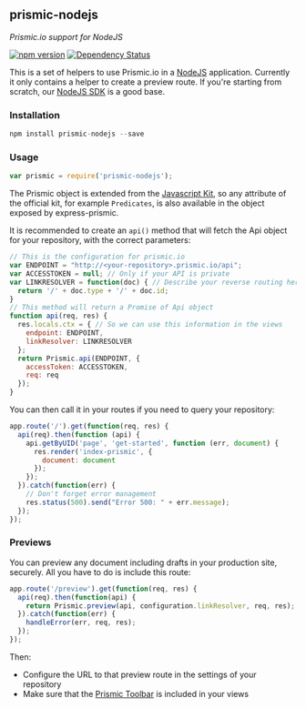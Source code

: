 ## prismic-nodejs

*Prismic.io support for NodeJS*

[![npm version](https://badge.fury.io/js/prismic-nodejs.svg)](http://badge.fury.io/js/prismic-nodejs)
[![Dependency Status](https://david-dm.org/prismicio/prismic-nodejs.svg)](https://david-dm.org/prismicio/prismic-nodejs)

This is a set of helpers to use Prismic.io in a [NodeJS](http://nodejs.org/) application. Currently it only contains a helper to create a preview route. If you're starting from scratch, our [NodeJS SDK](https://github.com/prismicio/nodejs-sdk) is a good base.

### Installation

```javascript
npm install prismic-nodejs --save
```

### Usage

```javascript
var prismic = require('prismic-nodejs');
```

The Prismic object is extended from the [Javascript Kit](https://github.com/prismicio/javascript-kit), so any attribute of the official kit, for example `Predicates`, is also available in the object exposed by express-prismic.

It is recommended to create an `api()` method that will fetch the Api object for your repository, with the correct parameters:

```javascript
// This is the configuration for prismic.io
var ENDPOINT = "http://<your-repository>.prismic.io/api";
var ACCESSTOKEN = null; // Only if your API is private
var LINKRESOLVER = function(doc) { // Describe your reverse routing here
  return '/' + doc.type + '/' + doc.id;
}
// This method will return a Promise of Api object
function api(req, res) {
  res.locals.ctx = { // So we can use this information in the views
    endpoint: ENDPOINT,
    linkResolver: LINKRESOLVER
  };
  return Prismic.api(ENDPOINT, {
    accessToken: ACCESSTOKEN,
    req: req
  });
}
```

You can then call it in your routes if you need to query your repository:

```javascript
app.route('/').get(function(req, res) {
  api(req).then(function (api) {
    api.getByUID('page', 'get-started', function (err, document) {
      res.render('index-prismic', {
        document: document
      });
    });
  }).catch(function(err) {
    // Don't forget error management
    res.status(500).send("Error 500: " + err.message);
  });
});
```

### Previews

You can preview any document including drafts in your production site, securely. All you have to do is include this route:

```javascript
app.route('/preview').get(function(req, res) {
  api(req).then(function(api) {
    return Prismic.preview(api, configuration.linkResolver, req, res);
  }).catch(function(err) {
    handleError(err, req, res);
  });
});
```

Then:
* Configure the URL to that preview route in the settings of your repository
* Make sure that the [Prismic Toolbar](https://developers.prismic.io/documentation/developers-manual#prismic-toolbar) is included in your views

